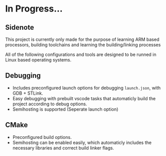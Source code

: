 # In Progress... 

## Sidenote
This project is currently only made for the purpose of learning ARM based processors, building toolchains and learning the building/linking processes

All of the following configurations and tools are designed to be runned in Linux based operating systems.


## Debugging
- Includes preconfigured launch options for debugging `launch.json`, with GDB + STLink.
- Easy debugging with prebuilt vscode tasks that automaticly build the project according to debug options.
- Semihosting is supported (Seperate launch option)

## CMake
- Preconfigured build options.
- Semihosting can be enabled easily, which automaticly includes the necessary libraries and correct build linker flags.
